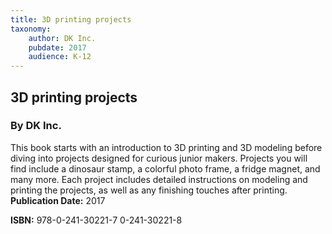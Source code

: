 ```yaml
---
title: 3D printing projects
taxonomy:
	author: DK Inc.
	pubdate: 2017
	audience: K-12
---
```

## 3D printing projects
### By DK Inc.

This book starts with an introduction to 3D printing and 3D modeling before diving into projects designed for curious junior makers.  Projects you will find include a dinosaur stamp, a colorful photo frame, a fridge magnet, and many more.  Each project includes detailed instructions on modeling and printing the projects, as well as any finishing touches after printing.
**Publication Date:** 2017

**ISBN:** 978-0-241-30221-7 0-241-30221-8